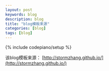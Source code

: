 ```yaml
---
layout: post
keywords: blog
description: blog
title: "blog模板来源"
categories: [blog]
tags: [blog]
---
```

{% include codepiano/setup %}

该blog模板来源： [http://stormzhang.github.io/](http://stormzhang.github.io/)

